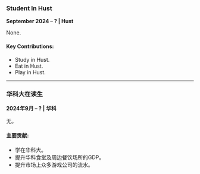 ### **Student In Hust**  
**September 2024 – ? | Hust**  

None.

#### Key Contributions:  
- Study in Hust.  
- Eat in Hust.  
- Play in Hust.  

---

### **华科大在读生**  
**2024年9月 – ? | 华科**  

无。

#### 主要贡献:  
- 学在华科大。  
- 提升华科食堂及周边餐饮场所的GDP。  
- 提升市场上众多游戏公司的流水。
